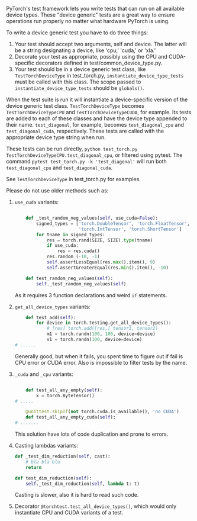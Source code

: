PyTorch's test framework lets you write tests that can run on all available device types. These "device generic" tests are a great way to ensure operations run properly no matter what hardware PyTorch is using.

To write a device generic test you have to do three things:

1. Your test should accept two arguments, self and device. The latter will be a string designating a device, like 'cpu,' 'cuda,' or 'xla.' 
2. Decorate your test as appropriate, possibly using the CPU and CUDA-specific decorators defined in test/common_device_type.py.
3. Your test should be in a device generic test class, like `TestTorchDeviceType` in test_torch.py, `instantiate_device_type_tests` must be called with this class. The scope passed to `instantiate_device_type_tests` should be `globals()`.

When the test suite is run it will instantiate a device-specific version of the device generic test class. `TestTorchDeviceType` becomes `TestTorchDeviceTypeCPU` and `TestTorchDeviceTypeCUDA`, for example. Its tests are added to each of these classes and have the device type appended to their name. `test_diagonal`, for example, becomes `test_diagonal_cpu` and `test_diagonal_cuda`, respectively. These tests are called with the appropriate device type string when run.

These tests can be run directly, `python test_torch.py TestTorchDeviceTypeCPU.test_diagonal_cpu`, or filtered using pytest. The command `pytest test_torch.py -k 'test_diagonal'` will run both `test_diagonal_cpu` and `test_diagonal_cuda`. 

See `TestTorchDeviceType` in test_torch.py for examples.

Please do not use older methods such as:

1) `use_cuda` variants:

	```python

	    def _test_random_neg_values(self, use_cuda=False):
	        signed_types = ['torch.DoubleTensor', 'torch.FloatTensor', 'torch.LongTensor',
	                        'torch.IntTensor', 'torch.ShortTensor']
	        for tname in signed_types:
	            res = torch.rand(SIZE, SIZE).type(tname)
	            if use_cuda:
	                res = res.cuda()
	            res.random_(-10, -1)
	            self.assertLessEqual(res.max().item(), 9)
	            self.assertGreaterEqual(res.min().item(), -10)

	    def test_random_neg_values(self):
	        self._test_random_neg_values(self)
	```

	As it requires 3 function declarations and weird `if` statements.

2) `get_all_device_types` variants:

	```python
	    def test_add(self):
	        for device in torch.testing.get_all_device_types():
	            # [res] torch.add([res,] tensor1, tensor2)
	            m1 = torch.randn(100, 100, device=device)
	            v1 = torch.randn(100, device=device)
	# ......
	```

	Generally good, but when it fails, you spent time to figure out if fail is CPU error or CUDA error.
	Also is impossible to filter tests by the name.

3) `_cuda` and `_cpu` variants:

	```python

	    def test_all_any_empty(self):
	        x = torch.ByteTensor()
	# .....

	    @unittest.skipIf(not torch.cuda.is_available(), 'no CUDA')
	    def test_all_any_empty_cuda(self): 
	# .......
	```

	This solution have lots of code duplication and prone to errors.

4) Casting lambdas variants:

	```python
	def _test_dim_reduction(self, cast):
	    # bla bla bla
	    return

	def test_dim_reduction(self):
	    self._test_dim_reduction(self, lambda t: t)
	```

	Casting is slower, also it is hard to read such code.

5) Decorator `@torchtest.test_all_device_types()`, which would only instantiate CPU and CUDA variants of a test.